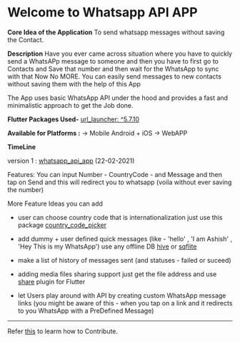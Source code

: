 # Welcome to Whatsapp API APP 

**Core Idea of the Application**
To send whatsapp messages without saving the Contact.

**Description**
Have you ever came across situation where you have to quickly send a WhatsAPp message to someone and then you have to first go to Contacts and Save that number and then wait for the WhatsApp to sync with that
Now No MORE.
You can easily send messages to new contacts without saving them with the help of this App

The App uses basic WhatsApp API under the hood and provides a fast and minimalistic approach to get the Job done.

**Flutter Packages Used-**
  [url_launcher: ^5.7.10](https://pub.dev/packages/url_launcher)

  
**Available for Platforms :**
-> Mobile Android + iOS
-> WebAPP  


**TimeLine**

version 1 : [whatsapp_api_app](https://github.com/ashitechdev/Flutter-Mini-Apps/tree/master/1%20WhatsApp%20API%20App/whatsapp_api_app)
(22-02-2021)

Features:
You can input Number - CountryCode - and Message and then tap on Send 
and this will redirect you to whatsapp 
(voila without ever saving the number)




More Feature Ideas you can add 

- user can choose country code 
   that is internationalization 
   just use this package [country_code_picker](https://pub.dev/packages/country_code_picker)

- add dummy + user defined  quick messages 
   (like - 'hello' , 'I am Ashish' , 'Hey This is my WhatsApp')
   use any offline DB [hive](https://pub.dev/packages/hive) or [sqflite](https://pub.dev/packages/sqflite)

- make a list of history of messages sent 
   (and statuses - failed or suceed)

- adding media files sharing support
    just get the file address and use [share](https://pub.dev/packages/share) plugin for Flutter

- let Users play around with API by creating custom WhatsApp message links 
   (you might be aware of this - when you tap on a link and it redirects to you WhatsApp with a PreDefined Message)
   
   
---------
   
Refer [this](https://github.com/ashitechdev/Flutter-Mini-Apps) to learm how to Contribute.


